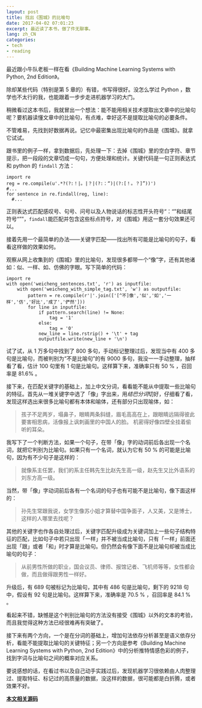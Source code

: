 ```yaml
---
layout: post
title: 找出《围城》的比喻句
date: 2017-04-02 07:01:23
excerpt: 最近读了本书，做了件无聊事。
lang: zh_CN
categories: 
- tech
- reading
---
```

最近跟小牛队老板一样在看《Building Machine Learning Systems with Python, 2nd Edition》。

除却某些代码（特别是第 5 章的）有错，书写得很好。没怎么学过 Python ，数学也不太行的我，也能跟着一步步走进机器学习的大门。

稍微看过这本书后，我就冒出一个想法：能不能用相关技术提取出文章中的比喻句呢？要机器读懂文章中的比喻句，有点难，幸好这不是提取比喻句的必要条件。

不管难易，先找到好数据再说。记忆中最密集出现比喻句的作品是《围城》。就拿它试试。

跟书里的例子一样，拿到数据后，先处理一下：去掉《围城》里的空白字符、章节提示，把一段段的文章切成一句句，方便处理和统计。关键代码是一句正则表达式和 python 的 `findall` 方法：

```
import re
reg = re.compile(u'.*?(?:！|。|？|(?:：“)|(?:[！。？]”))')
#...
for sentence in re.findall(reg, line):
  #...
```

正则表达式匹配感叹号、句号、问号以及人物说话的标志性开头符号“：“”和结尾符号“””，`findall`能匹配并包含这些标点符号，对《围城》用这一套分句效果还可以。

接着先用一个最简单的办法——关键字匹配——找出所有可能是比喻句的句子，看看这样做的效果如何。

观察从网上收集到的《围城》里的比喻句，发现很多都带一个“像”字，还有其他诸如：似、一样、如、仿佛的字眼。写下简单的代码：

```
import re
with open('weicheng_sentences.txt', 'r') as inputfile:
    with open('weicheng_with_simple_tag.txt', 'w') as outputfile:
        pattern = re.compile(r'|'.join(['[^不]像','似','如','一样','仿','好比','成了','俨然']))
        for line in inputfile:
            if pattern.search(line) != None:
                tag = '1'
            else:
                tag = '0'
            new_line = line.rstrip() + '\t' + tag
            outputfile.write(new_line + '\n')
```

试了试，从 1 万多句中找到了 800 多句，手动标记整理过后，发现当中有 400 多句是比喻句，而被判别为“不是比喻句”的有 9000 多句，我没一一手动整理，抽样看了看，估计 100 句里有 1 句是比喻句。这样算下来，准确率只有 50 % ，召回率是 81.6% 。

接下来，在匹配关键字的基础上，加上中文分词，看看能不能从中提取一些比喻句的特征。首先从一堆关键字中选了「像」字出来，用*结巴分词*切好，仔细看了看，发现这样选出来很多比喻句都有本体和喻体，还有部分只出现喻体，如：

> 孩子不足两岁，塌鼻子，眼睛两条斜缝，眉毛高高在上，跟眼睛远隔得彼此要害相思病，活像报上讽刺画里的中国人的脸。
> 机密得好像四壁全挂着偷听的耳朵。

我写下了一个判断方法，如果一个句子，在带「像」字的动词前后各出现一个名词，就把它判别为比喻句。如果只有一个名词，就认为它有 50 % 的可能是比喻句，因为有不少句子是这样的：

> 就像系主任罢，我们的系主任韩先生比赵先生高一级，赵先生又比外语系的刘东方高一级。

当然，带「像」字动词前后各有一个名词的句子也有可能不是比喻句，像下面这样的：

> 孙先生常跟我说，女学生像苏小姐才算替中国争面子，人又美，又是博士，这样的人哪里去找呢？

其他的关键字也作各自处理过后，关键字匹配升级成为关键词加上一些句子结构特征的匹配，比如句子中若只出现「一样」并不被当成比喻句，只有「一样」前面还出现「跟」或者「和」时才算是比喻句。但仍然会有像下面不是比喻句却被当成比喻句的句子：

> 从前男性所做的职业，国会议员、律师、报馆记者、飞机师等等，女性都会做，而且做得跟男性一样好。

升级后，有 689 句被标记为比喻句，其中有 486 句是比喻句，剩下的 9218 句中，假设有 92 句是比喻句。这样算下来，准确率是 70.5 % ，召回率是 84.1 % 。

看起来不错，缺憾是这个判别比喻句的方法没有接受《围城》以外的文本的考验，而且我觉得这种方法已经很难再有突破了。

接下来有两个方向，一个是在分词的基础上，增加句法依存分析甚至是语义依存分析，看能不能提取比喻句的关键特征；另一个方向是参考《Building Machine Learning Systems with Python, 2nd Edition》中的分析推特情感色彩的例子，找到字词与比喻句之间的概率对应关系。

要说感想的话，在看过书以及自己动手实践过后，发现机器学习很依赖由人肉整理过、提取特征、标记过的高质量的数据，没这样的数据，很可能都是白折腾，或者效果不好。

**[本文相关源码](https://github.com/yiyizym/haoci)**